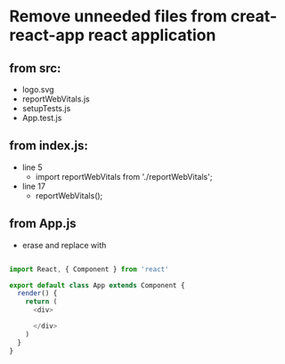 # Remove unneeded files from creat-react-app react application

## from src:

- logo.svg
- reportWebVitals.js
- setupTests.js
- App.test.js

## from index.js:

- line 5
  - import reportWebVitals from './reportWebVitals';
- line 17
  - reportWebVitals();

## from App.js

- erase and replace with

``` js

import React, { Component } from 'react'

export default class App extends Component {
  render() {
    return (
      <div>

      </div>
    )
  }
}

```
